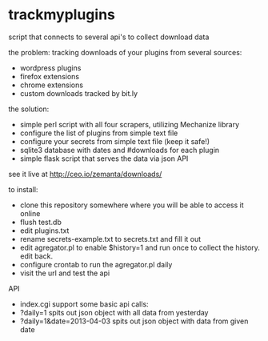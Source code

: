 trackmyplugins
==============

script that connects to several api's to collect download data

the problem: tracking downloads of your plugins from several sources:
 - wordpress plugins
 - firefox extensions
 - chrome extensions
 - custom downloads tracked by bit.ly

the solution: 
 - simple perl script with all four scrapers, utilizing Mechanize library
 - configure the list of plugins from simple text file
 - configure your secrets from simple text file (keep it safe!)
 - sqlite3 database with dates and #downloads for each plugin
 - simple flask script that serves the data via json API

see it live at http://ceo.io/zemanta/downloads/

to install:
 - clone this repository somewhere where you will be able to access it online
 - flush test.db
 - edit plugins.txt
 - rename secrets-example.txt to secrets.txt and fill it out
 - edit agregator.pl to enable $history=1 and run once to collect the history. edit back.
 - configure crontab to run the agregator.pl daily
 - visit the url and test the api

API
 - index.cgi support some basic api calls:
 - ?daily=1 spits out json object with all data from yesterday
 - ?daily=1&date=2013-04-03 spits out json object with data from given date